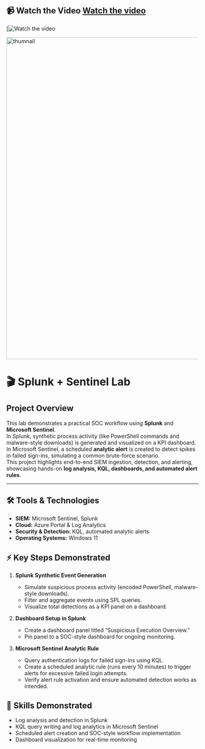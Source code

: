 
## 📹 Watch the Video [Watch the video](https://www.loom.com/share/e8405fe2157c418d934710b748976e8f)

[![Watch the video](https://www.loom.com/share/e8405fe2157c418d934710b748976e8f)

<img width="1638" height="845" alt="thumnail" src="https://github.com/user-attachments/assets/7113476d-63b8-4009-a8e9-72dde5e44539" />


# 🎬 Splunk + Sentinel Lab

## Project Overview
This lab demonstrates a practical SOC workflow using **Splunk** and **Microsoft Sentinel**.  
In Splunk, synthetic process activity (like PowerShell commands and malware-style downloads) is generated and visualized on a KPI dashboard.  
In Microsoft Sentinel, a scheduled **analytic alert** is created to detect spikes in failed sign-ins, simulating a common brute-force scenario.  
This project highlights end-to-end SIEM ingestion, detection, and alerting, showcasing hands-on **log analysis, KQL, dashboards, and automated alert rules**.

---


## 🛠 Tools & Technologies
- **SIEM:** Microsoft Sentinel, Splunk  
- **Cloud:** Azure Portal & Log Analytics  
- **Security & Detection:** KQL, automated analytic alerts  
- **Operating Systems:** Windows 11


## ⚡ Key Steps Demonstrated
1. **Splunk Synthetic Event Generation**  
   - Simulate suspicious process activity (encoded PowerShell, malware-style downloads).  
   - Filter and aggregate events using SPL queries.  
   - Visualize total detections as a KPI panel on a dashboard.


2. **Dashboard Setup in Splunk**  
   - Create a dashboard panel titled “Suspicious Execution Overview.”  
   - Pin panel to a SOC-style dashboard for ongoing monitoring.


3. **Microsoft Sentinel Analytic Rule**  
   - Query authentication logs for failed sign-ins using KQL.  
   - Create a scheduled analytic rule (runs every 10 minutes) to trigger alerts for excessive failed login attempts.  
   - Verify alert rule activation and ensure automated detection works as intended.


 ## 🔑 Skills Demonstrated
 - Log analysis and detection in Splunk  
 - KQL query writing and log analytics in Microsoft Sentinel  
 - Scheduled alert creation and SOC-style workflow implementation  
 - Dashboard visualization for real-time monitoring  



